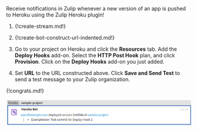 Receive notifications in Zulip whenever a new version of an app
is pushed to Heroku using the Zulip Heroku plugin!

1. {!create-stream.md!}

1. {!create-bot-construct-url-indented.md!}

1. Go to your project on Heroku
   and click the **Resources** tab. Add the **Deploy Hooks** add-on.
   Select the **HTTP Post Hook** plan, and click **Provision**. Click on
   the **Deploy Hooks** add-on you just added.

1. Set **URL** to the URL constructed above. Click **Save and Send Test**
   to send a test message to your Zulip organization.

{!congrats.md!}

![](/static/images/integrations/heroku/001.png)
